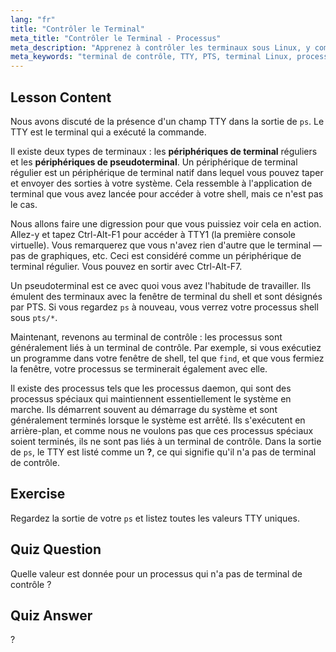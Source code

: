 ```yaml
---
lang: "fr"
title: "Contrôler le Terminal"
meta_title: "Contrôler le Terminal - Processus"
meta_description: "Apprenez à contrôler les terminaux sous Linux, y compris TTY vs PTS, et comment les processus y sont liés. Comprenez les processus daemon. Commencez votre parcours Linux !"
meta_keywords: "terminal de contrôle, TTY, PTS, terminal Linux, processus daemon, débutant Linux, tutoriel Linux, guide Linux"
---
```


## Lesson Content

Nous avons discuté de la présence d'un champ TTY dans la sortie de `ps`. Le TTY est le terminal qui a exécuté la commande.

Il existe deux types de terminaux : les **périphériques de terminal** réguliers et les **périphériques de pseudoterminal**. Un périphérique de terminal régulier est un périphérique de terminal natif dans lequel vous pouvez taper et envoyer des sorties à votre système. Cela ressemble à l'application de terminal que vous avez lancée pour accéder à votre shell, mais ce n'est pas le cas.

Nous allons faire une digression pour que vous puissiez voir cela en action. Allez-y et tapez Ctrl-Alt-F1 pour accéder à TTY1 (la première console virtuelle). Vous remarquerez que vous n'avez rien d'autre que le terminal — pas de graphiques, etc. Ceci est considéré comme un périphérique de terminal régulier. Vous pouvez en sortir avec Ctrl-Alt-F7.

Un pseudoterminal est ce avec quoi vous avez l'habitude de travailler. Ils émulent des terminaux avec la fenêtre de terminal du shell et sont désignés par PTS. Si vous regardez `ps` à nouveau, vous verrez votre processus shell sous `pts/*`.

Maintenant, revenons au terminal de contrôle : les processus sont généralement liés à un terminal de contrôle. Par exemple, si vous exécutiez un programme dans votre fenêtre de shell, tel que `find`, et que vous fermiez la fenêtre, votre processus se terminerait également avec elle.

Il existe des processus tels que les processus daemon, qui sont des processus spéciaux qui maintiennent essentiellement le système en marche. Ils démarrent souvent au démarrage du système et sont généralement terminés lorsque le système est arrêté. Ils s'exécutent en arrière-plan, et comme nous ne voulons pas que ces processus spéciaux soient terminés, ils ne sont pas liés à un terminal de contrôle. Dans la sortie de `ps`, le TTY est listé comme un **?**, ce qui signifie qu'il n'a pas de terminal de contrôle.

## Exercise

Regardez la sortie de votre `ps` et listez toutes les valeurs TTY uniques.

## Quiz Question

Quelle valeur est donnée pour un processus qui n'a pas de terminal de contrôle ?

## Quiz Answer

?
